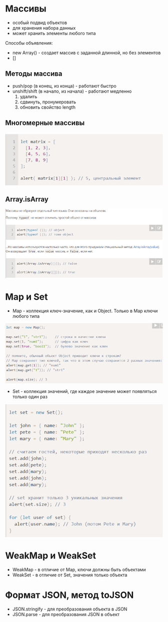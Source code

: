 # Массивы

- особый подвид объектов
- для хранения набора данных
- может хранить элементы любого типа

Способы объявления:
- new Array() - создает массив с заданной длинной, но без элементов
- []

## Методы массива

- push/pop (в конец, из конца) - работают быстро
- unshift/shift (в начало, из начала) - работают медленно
    1) удалить
    2) сдвинуть, пронумеровать
    3) обновить свойство length

## Многомерные массивы 

![](images/25.png)

## Array.isArray

![](images/26.png)

# Map и Set

- Map - коллекция ключ-значение, как и Object. Только в Map ключи любого типа

![](images/27.png)

- Set - коллекция значений, где каждое значение может появляться только один раз

![](images/28.png)

# WeakMap и WeakSet

- WeakMap - в отличие от Map, ключи должны быть объектами
- WeakSet - в отличие от Set, значения только объекта

# Формат JSON, метод toJSON

- JSON.stringify - для преобразования объекта в JSON
- JSON.parse - для преобразования JSON в объект